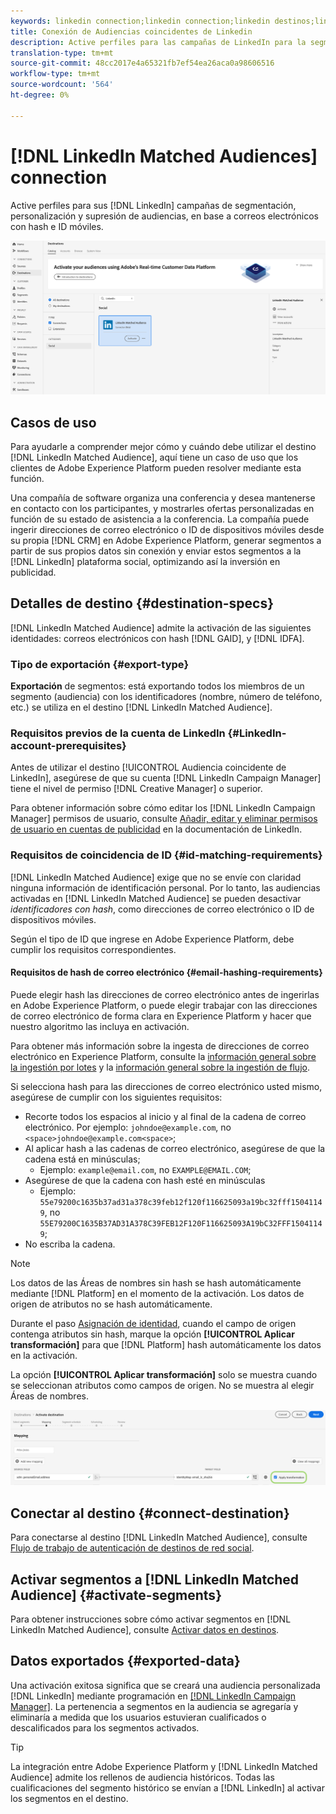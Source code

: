 ```yaml
---
keywords: linkedin connection;linkedin connection;linkedin destinos;linkedin;
title: Conexión de Audiencias coincidentes de Linkedin
description: Active perfiles para las campañas de LinkedIn para la segmentación, personalización y supresión de audiencias, en función de los correos electrónicos con hash.
translation-type: tm+mt
source-git-commit: 48cc2017e4a65321fb7ef54ea26aca0a98606516
workflow-type: tm+mt
source-wordcount: '564'
ht-degree: 0%

---
```



# [!DNL LinkedIn Matched Audiences] connection

Active perfiles para sus [!DNL LinkedIn] campañas de segmentación, personalización y supresión de audiencias, en base a correos electrónicos con hash e ID móviles.

![Destino de LinkedIn en la interfaz de usuario de Adobe Experience Platform](../../assets/catalog/social/linkedin/catalog.png)

## Casos de uso

Para ayudarle a comprender mejor cómo y cuándo debe utilizar el destino [!DNL LinkedIn Matched Audience], aquí tiene un caso de uso que los clientes de Adobe Experience Platform pueden resolver mediante esta función.

Una compañía de software organiza una conferencia y desea mantenerse en contacto con los participantes, y mostrarles ofertas personalizadas en función de su estado de asistencia a la conferencia. La compañía puede ingerir direcciones de correo electrónico o ID de dispositivos móviles desde su propia [!DNL CRM] en Adobe Experience Platform, generar segmentos a partir de sus propios datos sin conexión y enviar estos segmentos a la [!DNL LinkedIn] plataforma social, optimizando así la inversión en publicidad.

## Detalles de destino {#destination-specs}

[!DNL LinkedIn Matched Audience] admite la activación de las siguientes identidades: correos electrónicos con hash  [!DNL GAID], y  [!DNL IDFA].

### Tipo de exportación {#export-type}

**Exportación**  de segmentos: está exportando todos los miembros de un segmento (audiencia) con los identificadores (nombre, número de teléfono, etc.) se utiliza en el destino [!DNL LinkedIn Matched Audience].

### Requisitos previos de la cuenta de LinkedIn {#LinkedIn-account-prerequisites}

Antes de utilizar el destino [!UICONTROL Audiencia coincidente de LinkedIn], asegúrese de que su cuenta [!DNL LinkedIn Campaign Manager] tiene el nivel de permiso [!DNL Creative Manager] o superior.

Para obtener información sobre cómo editar los [!DNL LinkedIn Campaign Manager] permisos de usuario, consulte [Añadir, editar y eliminar permisos de usuario en cuentas de publicidad](https://www.linkedin.com/help/lms/answer/5753) en la documentación de LinkedIn.

### Requisitos de coincidencia de ID {#id-matching-requirements}

[!DNL LinkedIn Matched Audience] exige que no se envíe con claridad ninguna información de identificación personal. Por lo tanto, las audiencias activadas en [!DNL LinkedIn Matched Audience] se pueden desactivar *identificadores con hash*, como direcciones de correo electrónico o ID de dispositivos móviles.

Según el tipo de ID que ingrese en Adobe Experience Platform, debe cumplir los requisitos correspondientes.

#### Requisitos de hash de correo electrónico {#email-hashing-requirements}

Puede elegir hash las direcciones de correo electrónico antes de ingerirlas en Adobe Experience Platform, o puede elegir trabajar con las direcciones de correo electrónico de forma clara en Experience Platform y hacer que nuestro algoritmo las incluya en activación.

Para obtener más información sobre la ingesta de direcciones de correo electrónico en Experience Platform, consulte la [información general sobre la ingestión por lotes](/help/ingestion/batch-ingestion/overview.md) y la [información general sobre la ingestión de flujo](/help/ingestion/streaming-ingestion/overview.md).

Si selecciona hash para las direcciones de correo electrónico usted mismo, asegúrese de cumplir con los siguientes requisitos:

- Recorte todos los espacios al inicio y al final de la cadena de correo electrónico. Por ejemplo: `johndoe@example.com`, no `<space>johndoe@example.com<space>`;
- Al aplicar hash a las cadenas de correo electrónico, asegúrese de que la cadena está en minúsculas;
   - Ejemplo: `example@email.com`, no `EXAMPLE@EMAIL.COM`;
- Asegúrese de que la cadena con hash esté en minúsculas
   - Ejemplo: `55e79200c1635b37ad31a378c39feb12f120f116625093a19bc32fff15041149`, no `55E79200C1635B37AD31A378C39FEB12F120F116625093A19bC32FFF15041149`;
- No escriba la cadena.

>[!NOTE]
>
>Los datos de las Áreas de nombres sin hash se hash automáticamente mediante [!DNL Platform] en el momento de la activación.
> Los datos de origen de atributos no se hash automáticamente.
> 
> Durante el paso [Asignación de identidad](../../ui/activate-destinations.md#identity-mapping), cuando el campo de origen contenga atributos sin hash, marque la opción **[!UICONTROL Aplicar transformación]** para que [!DNL Platform] hash automáticamente los datos en la activación.
> 
> La opción **[!UICONTROL Aplicar transformación]** solo se muestra cuando se seleccionan atributos como campos de origen. No se muestra al elegir Áreas de nombres.

![Transformación de asignación de identidades](../../assets/ui/activate-destinations/identity-mapping-transformation.png)

## Conectar al destino {#connect-destination}

Para conectarse al destino [!DNL LinkedIn Matched Audience], consulte [Flujo de trabajo de autenticación de destinos de red social](./workflow.md).

## Activar segmentos a [!DNL LinkedIn Matched Audience] {#activate-segments}

Para obtener instrucciones sobre cómo activar segmentos en [!DNL LinkedIn Matched Audience], consulte [Activar datos en destinos](../../ui/activate-destinations.md).

## Datos exportados {#exported-data}

Una activación exitosa significa que se creará una audiencia personalizada [!DNL LinkedIn] mediante programación en [[!DNL LinkedIn Campaign Manager]](https://www.linkedin.com/campaignmanager/login). La pertenencia a segmentos en la audiencia se agregaría y eliminaría a medida que los usuarios estuvieran cualificados o descalificados para los segmentos activados.

>[!TIP]
>
>La integración entre Adobe Experience Platform y [!DNL LinkedIn Matched Audience] admite los rellenos de audiencia históricos. Todas las cualificaciones del segmento histórico se envían a [!DNL LinkedIn] al activar los segmentos en el destino.
